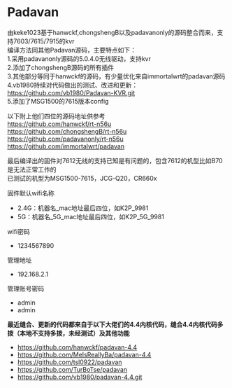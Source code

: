 # Padavan
由keke1023基于hanwckf,chongshengB以及padavanonly的源码整合而来，支持7603/7615/7915的kvr  
编译方法同其他Padavan源码，主要特点如下：  
1.采用padavanonly源码的5.0.4.0无线驱动，支持kvr  
2.添加了chongshengB源码的所有插件  
3.其他部分等同于hanwckf的源码，有少量优化来自immortalwrt的padavan源码
4.vb1980持续对代码做出的测试、改进和更新：https://github.com/vb1980/Padavan-KVR.git  
5.添加了MSG1500的7615版本config  
  
以下附上他们四位的源码地址供参考  
https://github.com/hanwckf/rt-n56u  
https://github.com/chongshengB/rt-n56u  
https://github.com/padavanonly/rt-n56u  
https://github.com/immortalwrt/padavan
  
最后编译出的固件对7612无线的支持已知是有问题的，包含7612的机型比如B70是无法正常工作的  
已测试的机型为MSG1500-7615，JCG-Q20，CR660x  
  
固件默认wifi名称
 - 2.4G：机器名_mac地址最后四位，如K2P_9981
 - 5G：机器名_5G_mac地址最后四位，如K2P_5G_9981

wifi密码
 - 1234567890

管理地址
 - 192.168.2.1

管理账号密码
 - admin
 - admin

**最近缝合、更新的代码都来自于以下大佬们的4.4内核代码，缝合4.4内核代码多拨（本地不支持多拨，未经测试）及其他功能**
- https://github.com/hanwckf/padavan-4.4
- https://github.com/MeIsReallyBa/padavan-4.4
- https://github.com/tsl0922/padavan
- https://github.com/TurBoTse/padavan
- https://github.com/vb1980/padavan-4.4.git
